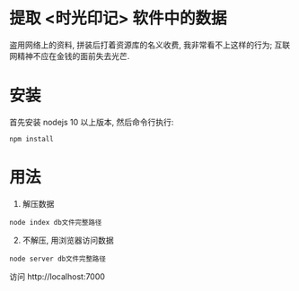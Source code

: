 # 提取 <时光印记> 软件中的数据

盗用网络上的资料, 拼装后打着资源库的名义收费, 我非常看不上这样的行为;
互联网精神不应在金钱的面前失去光芒.


# 安装

首先安装 nodejs 10 以上版本, 然后命令行执行:

`npm install`


# 用法


1. 解压数据

`node index db文件完整路径`


2. 不解压, 用浏览器访问数据

`node server db文件完整路径`

访问 http://localhost:7000